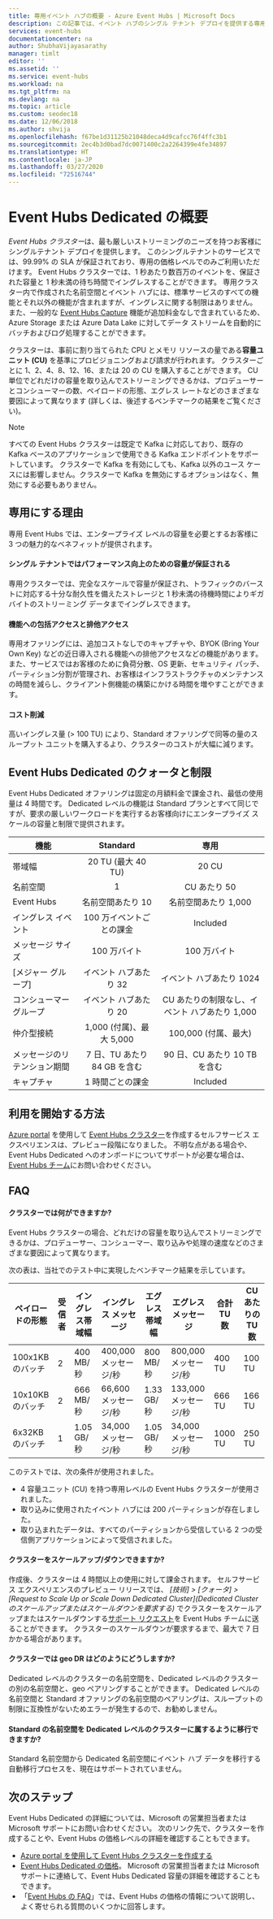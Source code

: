```yaml
---
title: 専用イベント ハブの概要 - Azure Event Hubs | Microsoft Docs
description: この記事では、イベント ハブのシングル テナント デプロイを提供する専用の Azure Event Hubs の概要について説明します。
services: event-hubs
documentationcenter: na
author: ShubhaVijayasarathy
manager: timlt
editor: ''
ms.assetid: ''
ms.service: event-hubs
ms.workload: na
ms.tgt_pltfrm: na
ms.devlang: na
ms.topic: article
ms.custom: seodec18
ms.date: 12/06/2018
ms.author: shvija
ms.openlocfilehash: f67be1d31125b21048deca4d9cafcc76f4ffc3b1
ms.sourcegitcommit: 2ec4b3d0bad7dc0071400c2a2264399e4fe34897
ms.translationtype: HT
ms.contentlocale: ja-JP
ms.lasthandoff: 03/27/2020
ms.locfileid: "72516744"
---
```

# <a name="overview-of-event-hubs-dedicated"></a>Event Hubs Dedicated の概要

*Event Hubs クラスター*は、最も厳しいストリーミングのニーズを持つお客様にシングルテナント デプロイを提供します。 このシングルテナントのサービスでは、99.99% の SLA が保証されており、専用の価格レベルでのみご利用いただけます。 Event Hubs クラスターでは、1 秒あたり数百万のイベントを、保証された容量と 1 秒未満の待ち時間でイングレスすることができます。 専用クラスター内で作成された名前空間とイベント ハブには、標準サービスのすべての機能とそれ以外の機能が含まれますが、イングレスに関する制限はありません。 また、一般的な [Event Hubs Capture](event-hubs-capture-overview.md) 機能が追加料金なしで含まれているため、Azure Storage または Azure Data Lake に対してデータ ストリームを自動的にバッチおよびログ処理することができます。 

クラスターは、事前に割り当てられた CPU とメモリ リソースの量である**容量ユニット (CU)** を基準にプロビジョニングおよび請求が行われます。 クラスターごとに 1、2、4、8、12、16、または 20 の CU を購入することができます。 CU 単位でどれだけの容量を取り込んでストリーミングできるかは、プロデューサーとコンシューマーの数、ペイロードの形態、エグレス レートなどのさまざまな要因によって異なります (詳しくは、後述するベンチマークの結果をご覧ください)。 

> [!NOTE]
> すべての Event Hubs クラスターは既定で Kafka に対応しており、既存の Kafka ベースのアプリケーションで使用できる Kafka エンドポイントをサポートしています。 クラスターで Kafka を有効にしても、Kafka 以外のユース ケースには影響しません。クラスターで Kafka を無効にするオプションはなく、無効にする必要もありません。

## <a name="why-dedicated"></a>専用にする理由

専用 Event Hubs では、エンタープライズ レベルの容量を必要とするお客様に 3 つの魅力的なベネフィットが提供されます。

#### <a name="single-tenancy-guarantees-capacity-for-better-performance"></a>シングル テナントではパフォーマンス向上のための容量が保証される

専用クラスターでは、完全なスケールで容量が保証され、トラフィックのバーストに対応する十分な耐久性を備えたストレージと 1 秒未満の待機時間によりギガバイトのストリーミング データまでイングレスできます。 

#### <a name="inclusive-and-exclusive-access-to-features"></a>機能への包括アクセスと排他アクセス 
専用オファリングには、追加コストなしでのキャプチャや、BYOK (Bring Your Own Key) などの近日導入される機能への排他アクセスなどの機能があります。 また、サービスではお客様のために負荷分散、OS 更新、セキュリティ パッチ、パーティション分割が管理され、お客様はインフラストラクチャのメンテナンスの時間を減らし、クライアント側機能の構築にかける時間を増やすことができます。  

#### <a name="cost-savings"></a>コスト削減
高いイングレス量 (> 100 TU) により、Standard オファリングで同等の量のスループット ユニットを購入するより、クラスターのコストが大幅に減ります。


## <a name="event-hubs-dedicated-quotas-and-limits"></a>Event Hubs Dedicated のクォータと制限

Event Hubs Dedicated オファリングは固定の月額料金で課金され、最低の使用量は 4 時間です。 Dedicated レベルの機能は Standard プランとすべて同じですが、要求の厳しいワークロードを実行するお客様向けにエンタープライズ スケールの容量と制限で提供されます。 

| 機能 | Standard | 専用 |
| --- |:---:|:---:|
| 帯域幅 | 20 TU (最大 40 TU) | 20 CU |
| 名前空間 |  1 | CU あたり 50 |
| Event Hubs |  名前空間あたり 10 | 名前空間あたり 1,000 |
| イングレス イベント | 100 万イベントごとの課金 | Included |
| メッセージ サイズ | 100 万バイト | 100 万バイト |
| [メジャー グループ] | イベント ハブあたり 32 | イベント ハブあたり 1024 |
| コンシューマー グループ | イベント ハブあたり 20 | CU あたりの制限なし、イベント ハブあたり 1,000 |
| 仲介型接続 | 1,000 (付属)、最大 5,000 | 100,000 (付属、最大) |
| メッセージのリテンション期間 | 7 日、TU あたり 84 GB を含む | 90 日、CU あたり 10 TB を含む |
| キャプチャ | 1 時間ごとの課金 | Included |

## <a name="how-to-onboard"></a>利用を開始する方法

[Azure portal](https://aka.ms/eventhubsclusterquickstart) を使用して [Event Hubs クラスター](event-hubs-dedicated-cluster-create-portal.md)を作成するセルフサービス エクスペリエンスは、プレビュー段階になりました。 不明な点がある場合や、Event Hubs Dedicated へのオンボードについてサポートが必要な場合は、[Event Hubs チーム](mailto:askeventhubs@microsoft.com)にお問い合わせください。

## <a name="faqs"></a>FAQ

#### <a name="what-can-i-achieve-with-a-cluster"></a>クラスターでは何ができますか?

Event Hubs クラスターの場合、どれだけの容量を取り込んでストリーミングできるかは、プロデューサー、コンシューマー、取り込みや処理の速度などのさまざまな要因によって異なります。 

次の表は、当社でのテスト中に実現したベンチマーク結果を示しています。

| ペイロードの形態 | 受信者 | イングレス帯域幅| イングレス メッセージ | エグレス帯域幅 | エグレス メッセージ | 合計 TU 数 | CU あたりの TU 数 |
| ------------- | --------- | ---------------- | ------------------ | ----------------- | ------------------- | --------- | ---------- |
| 100x1KB のバッチ | 2 | 400 MB/秒 | 400,000 メッセージ/秒 | 800 MB/秒 | 800,000 メッセージ/秒 | 400 TU | 100 TU | 
| 10x10KB のバッチ | 2 | 666 MB/秒 | 66,600 メッセージ/秒 | 1.33 GB/秒 | 133,000 メッセージ/秒 | 666 TU | 166 TU |
| 6x32KB のバッチ | 1 | 1.05 GB/秒 | 34,000 メッセージ/秒 | 1.05 GB/秒 | 34,000 メッセージ/秒 | 1000 TU | 250 TU |

このテストでは、次の条件が使用されました。

- 4 容量ユニット (CU) を持つ専用レベルの Event Hubs クラスターが使用されました。 
- 取り込みに使用されたイベント ハブには 200 パーティションが存在しました。 
- 取り込まれたデータは、すべてのパーティションから受信している 2 つの受信側アプリケーションによって受信されました。

#### <a name="can-i-scale-updown-my-cluster"></a>クラスターをスケールアップ/ダウンできますか?

作成後、クラスターは 4 時間以上の使用に対して課金されます。 セルフサービス エクスペリエンスのプレビュー リリースでは、 *[技術] > [クォータ] > [Request to Scale Up or Scale Down Dedicated Cluster]\(Dedicated Cluster のスケールアップまたはスケールダウンを要求する\)* でクラスターをスケールアップまたはスケールダウンする[サポート リクエスト](https://ms.portal.azure.com/#create/Microsoft.Support)を Event Hubs チームに送ることができます。 クラスターのスケールダウンが要求するまで、最大で 7 日かかる場合があります。 

#### <a name="how-will-geo-dr-work-with-my-cluster"></a>クラスターでは geo DR はどのようにどうしますか?

Dedicated レベルのクラスターの名前空間を、Dedicated レベルのクラスターの別の名前空間と、geo ペアリングすることができます。 Dedicated レベルの名前空間と Standard オファリングの名前空間のペアリングは、スループットの制限に互換性がないためエラーが発生するので、お勧めしません。 

#### <a name="can-i-migrate-my-standard-namespaces-to-belong-to-a-dedicated-tier-cluster"></a>Standard の名前空間を Dedicated レベルのクラスターに属するように移行できますか?
Standard 名前空間から Dedicated 名前空間にイベント ハブ データを移行する自動移行プロセスを、現在はサポートされていません。 

## <a name="next-steps"></a>次のステップ

Event Hubs Dedicated の詳細については、Microsoft の営業担当者または Microsoft サポートにお問い合わせください。 次のリンク先で、クラスターを作成することや、Event Hubs の価格レベルの詳細を確認することもできます。

- [Azure portal を使用して Event Hubs クラスターを作成する](https://aka.ms/eventhubsclusterquickstart) 
- [Event Hubs Dedicated の価格](https://azure.microsoft.com/pricing/details/event-hubs/)。 Microsoft の営業担当者または Microsoft サポートに連絡して、Event Hubs Dedicated 容量の詳細を確認することもできます。
- 「[Event Hubs の FAQ](event-hubs-faq.md)」では、Event Hubs の価格の情報について説明し、よく寄せられる質問のいくつかに回答します。
